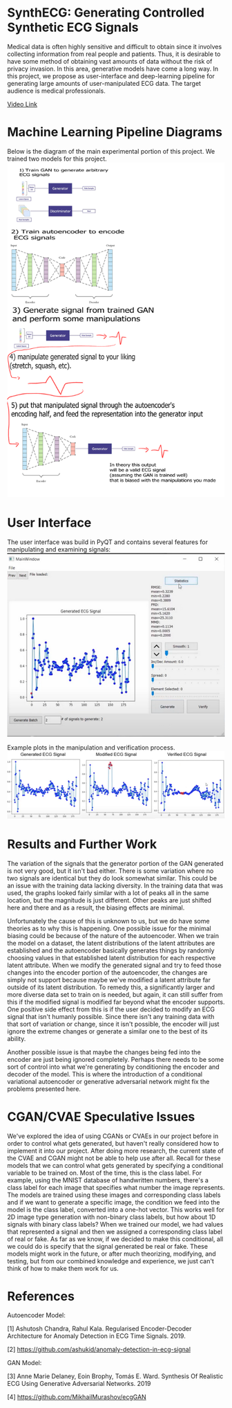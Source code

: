 # SynthECG: Generating Controlled Synthetic ECG Signals
Medical data is often highly sensitive and difficult to obtain since
it involves collecting information from real people and patients.
Thus, it is desirable to have some method of obtaining vast
amounts of data without the risk of privacy invasion. In this
area, generative models have come a long way. In this project,
we propose as user-interface and deep-learning pipeline for
generating large amounts of user-manipulated ECG data. The
target audience is medical professionals.

[Video Link](https://youtu.be/9GxjO4-EdEE)

# Machine Learning Pipeline Diagrams
Below is the diagram of the main experimental portion of this
project. We trained two models for this project.
![Image](imgs/pipeline.png)

# User Interface
The user interface was build in PyQT and contains several
features for manipulating and examining signals:
![Image](imgs/interface.png)

Example plots in the manipulation and verification process.
![Image](imgs/three.png)


# Results and Further Work
The variation of the signals that the generator portion of the GAN generated is not very good, but it isn't bad either. There is some variation where no two signals are identical but they do look somewhat similar. This could be an issue with the training data lacking diversity. In the training data that was used, the graphs looked fairly similar with a lot of peaks all in the same location, but the magnitude is just different. Other peaks are just shifted here and there and as a result, the biasing effects are minimal.

Unfortunately the cause of this is unknown to us, but we do have some theories as to why this is happening. One possible issue for the minimal biasing could be because of the nature of the autoencoder. When we train the model on a dataset, the latent distributions of the latent attributes are established and the autoencoder basically generates things by randomly choosing values in that established latent distribution for each respective latent attribute. When we modify the generated signal and try to feed those changes into the encoder portion of the autoencoder, the changes are simply not support because maybe we've modified a latent attribute far outside of its latent distribution. To remedy this, a significantly larger and more diverse data set to train on is needed, but again, it can still suffer from this if the modified signal is modified far beyond what the encoder supports. One positive side effect from this is if the user decided to modify an ECG signal that isn't humanly possible. Since there isn't any training data with that sort of variation or change, since it isn't possible, the encoder will just ignore the extreme changes or generate a similar one to the best of its ability.

Another possible issue is that maybe the changes being fed into the encoder are just being ignored completely. Perhaps there needs to be some sort of control into what we're generating by conditioning the encoder and decoder of the model. This is where the introduction of a conditional variational autoencoder or generative adversarial network might fix the problems presented here.

# CGAN/CVAE Speculative Issues
We've explored the idea of using CGANs or CVAEs in our project before in order to control what gets generated, but haven't really considered how to implement it into our project. After doing more research, the current state of the CVAE and CGAN might not be able to help use after all. Recall for these models that we can control what gets generated by specifying a conditional variable to be trained on. Most of the time, this is the class label. For example, using the MNIST database of handwritten numbers, there's a class label for each image that specifies what number the image represents. The models are trained using these images and corresponding class labels and if we want to generate a specific image, the condition we feed into the model is the class label, converted into a one-hot vector. This works well for 2D image type generation with non-binary class labels, but how about 1D signals with binary class labels? When we trained our model, we had values that represented a signal and then we assigned a corresponding class label of real or fake. As far as we know, if we decided to make this conditional, all we could do is specify that the signal generated be real or fake. These models might work in the future, or after much theorizing, modifying, and testing, but from our combined knowledge and experience, we just can't think of how to make them work for us. 

# References
Autoencoder Model:


[1] Ashutosh Chandra, Rahul Kala. Regularised Encoder-Decoder Architecture for Anomaly Detection in ECG Time Signals. 2019.


[2] https://github.com/ashukid/anomaly-detection-in-ecg-signal

GAN Model:


[3] Anne Marie Delaney, Eoin Brophy, Tomás E. Ward. Synthesis Of Realistic ECG Using Generative Adversarial Networks. 2019


[4] https://github.com/MikhailMurashov/ecgGAN
